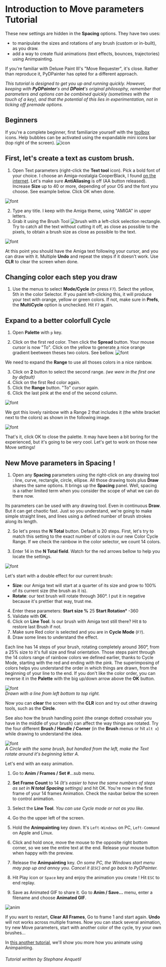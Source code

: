 # Introduction to Move parameters Tutorial

These new settings are hidden in the **Spacing** options.
They have two uses:
- to manipulate the sizes and rotations of any brush (custom or in-built), as you draw.
- add a way to create fluid animations (text effects, bounces, trajectories) using Animpainting.

If you're familiar with Deluxe Paint III's "Move Requester", it's close. Rather than reproduce it, PyDPainter has opted for a different approach.

*This tutorial is designed to get you up and running quickly. However, keeping with **PyDPainter**'s and **DPaint**'s original philosophy, remember that parameters and options can be combined quickly (sometimes with the touch of a key), and that the potential of this lies in experimentation, not in ticking off premade options.*

## Beginners

If you're a complete beginner, first familiarize yourself with the [toolbox](../../../tools/src/toolbox.md) icons. Help bubbles can be activated using the expandable mini icons bar (top right of the screen).
![icon](minibar-tips-on.png)
## First, let's create a text as custom brush.

1. Open Text parameters (right-click the **Text tool** icon). Pick a bold font of your choice. I choose an Amiga-nostalgia CooperBlack, I found [on the internet](https://fontsgeek.com/fonts/Cooper-Black-Regular). Let's make sure **AntiAliasing** is off (AA button released). Increase **Size** up to 40 or more, depending of your OS and the font you choose. See example below. Click OK when done. 

![font](move-01.jpg)

2. Type any title. I keep with the Amiga theme, using "AMIGA" in upper letters.
3. Grab it using the Brush Tool ![brush](../../../tools/src/t-brush.png) with a left-click selection rectangle. Try to catch all the text without cutting it off, as close as possible to the pixels, to obtain a brush size as close as possible to the text.

![font](move-02.jpg)

At this point you should have the Amiga text following your cursor, and you can draw with it. Multiple **Undo** and repeat the steps if it doesn't work.
Use **CLR** to clear the screen when done.

## Changing color each step you draw

1. Use the menus to select **Mode/Cycle** (or press `F7`). Select the yellow, 5th in the color Selector. If you paint left-clicking this, it will produce your text with orange, yellow or green colors. If not, make sure in **Prefs**, the **MultiCycle** option is unchecked. Hit `F7` again.

## Expand to a better colorfull Cycle

1. Open **Palette** with `p` key.

2. Click on the first red color. Then click the **Spread** button. Your mouse cursor is now "To". Click on the yellow to generate a nice orange gradient beetween theses two colors. See bellow.
![font](move-03.jpg)

We need to expand the **Range** to use all thoses colors in a nice rainbow.

3. Click on **2** button to select the second range. *(we were in the first one by default)*
4. Click on the first Red color again.
5. Click the **Range** button. "To" cursor again.
6. Click the last pink at the end of the second column.
   
![font](move-04.jpg)

We got this lovely rainbow with a Range 2 that includes it (the white bracket next to the colors) as shown in the following image.

![font](move-05.jpg)

That's it, click OK to close the palette.
It may have been a bit boring for the experienced, but it's going to be very cool. Let's get to work on those new Move settings!

## New Move parameters in Spacing !

1. Open any **Spacing** parameters using the right-click on any drawing tool : line, curve, rectangle, circle, ellipse. All those drawing tools plus **Draw** shares the same options.
It brings up the **Spacing** panel. Well, spacing is a rather limited term when you consider the scope of what we can do there now.

Its parameters can be used with any drawing tool. Even in continuous **Draw**. But it can get chaotic fast. Just so you understand, we're going to make simple straight lines, and lines using a defined number of brush strokes along its length.

2. So let's press the **N Total** button. Default is 20 steps.
First, let's try to match this setting to the exact number of colors in our new Color Cycle Range. If we check the rainbow in the color selector, we count 14 colors.

3. Enter 14 in the **N Total field**. Watch for the red arrows bellow to help you locate the settings.

![font](move-06.jpg)

Let's start with a double effect for our current brush:
- **Size**:  our Amiga text will start at a quarter of its size and grow to 100% of its current size (the brush as it is).
- **Rotate**: our text brush will rotate through 360°. I put it in negative because it's prettier that way, trust me.
4. Enter these parameters:
**Start size %** 25
**Start Rotation°** -360
5. Validate with **OK**.
6. Click on **Line Tool**.
Is our brush with Amiga text still there? Hit `B` to restore last Brush if not.
7. Make sure Red color is selected and you are in **Cycle Mode** (`F7`).
8. Draw some lines to understand the effect.
   
Each line has 14 steps of your brush, rotating completely around 360°, from a 25% size to it's full size and final orientation. Those
steps paint through the 14 colors range of rainbow colors we defined earlier, thanks to Cycle Mode, starting with the red and ending with the pink. The superimposing of colors helps you understand the order in which things are drawn, from the beginning of your line to the end. If you don't like the color order, you can reverse it in the **Palette** with the big up/down arrow above the **OK** button.

![font](move-07.jpg)<br>
*Drawn with a line from left bottom to top right.*

Now you can **clear** the screen with the **CLR** icon and try out other drawing tools, such as the **Circle**.

See also how the brush handling point (the orange dotted crosshair you have in the middle of your brush) can affect the way things are rotated. Try the four different **Brush / Handle / Corner** (in the **Brush** menus or hit `alt x`) while drawing to understand the idea.

![font](move-08.jpg)<br>
*A Circle with the same brush, but handled from the left, make the Text rotate around it's beginning letter A.*

Let's end with an easy animation.

1. Go to **Anim / Frames / Set #**...sub menu.
2. **Set Frame Count** to 14 *(It's easier to have the same numbers of steps as set in **N total** **Spacing** settings)* and hit OK. You're now in the first frame of your 14 frames Animation. Check the navbar below the screen to control animation.
3. Select the **Line Tool**.
*You can use Cycle mode or not as you like.*
4. Go tho the upper left of the screen.
5. Hold the **Animpainting** key down. It's `Left-Windows` on PC, `Left-Command` on Apple and Linux.
6. Click and hold once, move the mouse to the opposite right bottom corner, so we see the entire text at the end. Release your mouse button when happy with the preview.
7. Release the **Animpainting** key. *On some PC, the Windows start menu may pop up and annoy you. Cancel it (`ESC`) and go back to PyDPainter.*

8. Hit Play icon or `Space` key and enjoy the animation you create ! Hit `ESC` to end replay.
9. Save as Animated GIF to share it. Go to **Anim / Save...** menu, enter a filename and choose **Animated GIF**.
   
![anim](text-move.gif)

If you want to restart, **Clear All Frames**, Go to frame 1 and start again. **Undo** will not works across multiple frames.
Now you can stack several animation, try new Move parameters, start with another color of the cycle, try your own brushes...

In [this another tutorial](../animpainting/animpainting.md), we'll show you more how you animate using Animpainting.

###### Tutorial written by Stephane Anquetil
